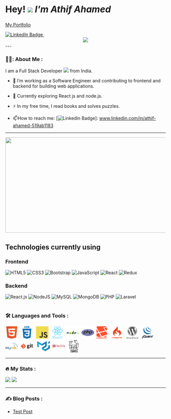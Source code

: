 # Hey!  <img src="https://media.giphy.com/media/hvRJCLFzcasrR4ia7z/giphy.gif" width="30px"/> <i> I'm Athif Ahamed </i>  <br>
<h3> </h3> 

<a href="http://athif-portfolio.netlify.app/" rel="nofollow" target=”_blank”>My Portfolio</a>


<!-- URLS LIST -->
<div id="badges">
  <a href="www.linkedin.com/in/athif-ahamed-519ab1183">
    <img src="https://img.shields.io/badge/LinkedIn-blue?style=for-the-badge&logo=linkedin&logoColor=white" alt="LinkedIn Badge"/> 
  </a>
<!--   <a href="your-insta-URL">
    <img src="https://img.shields.io/badge/Instagram-red?style=for-the-badge&logo=instagram&logoColor=white" alt="Instagram Badge"/>
  </a> -->
  <img src="https://komarev.com/ghpvc/?username=athifahamedj&style=flat-square&color=blue" alt=""/>
</div>


<!-- HEAD GIF -->
<div id="header" align="center">
  <img src="https://media.giphy.com/media/M9gbBd9nbDrOTu1Mqx/x.gif" width="100"/>
</div>
<!-- https://img.shields.io/badge/LinkedIn-blue?style=for-the-badge&logo=linkedin&logoColor=white -->
---

### 👨‍💻: About Me :

I am a Full Stack Developer <img src="https://media.giphy.com/media/WUlplcMpOCEmTGBtBW/giphy.gif" width="30"> from India.

- :telescope: I’m working as a Software Engineer and contributing to frontend and backend for building web applications.

- :seedling: Currently exploring React js and node.js.

- :zap: In my free time, I read books and solves puzzles.

- :mailbox:How to reach me: [![Linkedin Badge](https://img.shields.io/badge/-linkedIN-blue?style=flat&logo=Linkedin&logoColor=white)]: www.linkedin.com/in/athif-ahamed-519ab1183

---

<!-- image -->

<div align="center">
  <img src="https://media.giphy.com/media/dWesBcTLavkZuG35MI/giphy.gif" width="600" height="300"/>
</div>

## Technologies currently using

### Frontend

<div>
  <img  alt="HTML5" src="https://img.shields.io/badge/html5-%23E34F26.svg?style=for-the-badge&logo=html5&logoColor=white"/>
  <img  alt="CSS3" src="https://img.shields.io/badge/css3-%231572B6.svg?style=for-the-badge&logo=css3&logoColor=white"/>
  <img  alt="Bootstrap" src="https://img.shields.io/badge/bootstrap-%23404d59.svg?style=for-the-badge&logo=bootstrap&logoColor=%2361DAFB"/>
  <img  alt="JavaScript" src="https://img.shields.io/badge/javascript-%23323330.svg?style=for-the-badge&logo=javascript&logoColor=%23F7DF1E"/>
  <img  alt="React" src="https://img.shields.io/badge/react-%2320232a.svg?style=for-the-badge&logo=react&logoColor=%2361DAFB"/>
  <img  alt="Redux" src="https://img.shields.io/badge/redux-%23593d88.svg?style=for-the-badge&logo=redux&logoColor=white"/>  
  
</div>

### Backend

<div>
  <img  alt="React.js" src="https://img.shields.io/badge/react.js-%23404d59.svg?style=for-the-badge&logo=react&logoColor=%2361DAFB"/>
  <img  alt="NodeJS" src="https://img.shields.io/badge/node.js-%2343853D.svg?style=for-the-badge&logo=node-dot-js&logoColor=white"/>
  <img  alt="MySQL" src="https://img.shields.io/badge/mysql-%2300f.svg?style=for-the-badge&logo=mysql&logoColor=white"/>
  <img  alt="MongoDB" src ="https://img.shields.io/badge/MongoDB-%234ea94b.svg?style=for-the-badge&logo=mongodb&logoColor=white"/>
  <img  alt="PHP" src="https://img.shields.io/badge/php-%23DD0031.svg?style=for-the-badge&logo=php&logoColor=white"/>  
  <img  alt="Laravel" src="https://img.shields.io/badge/laravel-%23DD0031.svg?style=for-the-badge&logo=laravel&logoColor=white"/>  
</div>

<br />

### :hammer_and_wrench: Languages and Tools :
<div>
  <img src="https://github.com/devicons/devicon/blob/master/icons/html5/html5-original.svg" title="HTML5" alt="HTML" width="40" height="40"/>&nbsp;
  <img src="https://github.com/devicons/devicon/blob/master/icons/css3/css3-plain-wordmark.svg"  title="CSS3" alt="CSS" width="40" height="40"/>&nbsp;
  <img src="https://github.com/devicons/devicon/blob/master/icons/javascript/javascript-original.svg" title="JavaScript" alt="JavaScript" width="40" height="40"/>&nbsp;
  <img src="https://github.com/devicons/devicon/blob/master/icons/react/react-original-wordmark.svg" title="React" alt="React" width="40" height="40"/>&nbsp;
  <img src="https://github.com/devicons/devicon/blob/master/icons/nodejs/nodejs-original-wordmark.svg" title="NodeJS" alt="NodeJS" width="40" height="40"/>&nbsp;
  <img src="https://github.com/devicons/devicon/blob/master/icons/php/php-original.svg" title="Php" alt="Php" width="40" height="40"/>
  <img src="https://github.com/devicons/devicon/blob/master/icons/laravel/laravel-plain-wordmark.svg" title="Laravel" alt="Laravel" width="40" height="40"/>&nbsp;
  <img src="https://github.com/devicons/devicon/blob/master/icons/codeigniter/codeigniter-plain-wordmark.svg" title="Codeigniter" alt="Codeigniter" width="40" height="40"/>&nbsp;
   <img src="https://github.com/devicons/devicon/blob/master/icons/wordpress/wordpress-plain-wordmark.svg" title="Wordpress" alt="Wordpress" width="40" height="40"/>&nbsp;
  <img src="https://github.com/devicons/devicon/blob/master/icons/jquery/jquery-original-wordmark.svg" title="Jquery" alt="Jquery" width="40" height="40"/>&nbsp;
  <img src="https://github.com/devicons/devicon/blob/master/icons/mysql/mysql-original-wordmark.svg" title="MySQL"  alt="MySQL" width="40" height="40"/>&nbsp;
  <img src="https://github.com/devicons/devicon/blob/master/icons/git/git-original-wordmark.svg" title="Git" **alt="Git" width="40" height="40"/>
&nbsp;
  <img src="https://github.com/devicons/devicon/blob/master/icons/materialui/materialui-original.svg" title="Material UI" alt="Material UI" width="40" height="40"/>&nbsp;
  <img src="https://github.com/devicons/devicon/blob/master/icons/filezilla/filezilla-plain-wordmark.svg" title="Filezilla"  alt="Filezilla" width="40" height="40"/>&nbsp;
  <img src="https://github.com/devicons/devicon/blob/master/icons/composer/composer-line-wordmark.svg" title="Composer" alt="Composer" width="40" height="40"/>&nbsp;
 </div>

---

### :fire: My Stats :


<div>
  <img src="https://github-readme-stats.vercel.app/api?username=athifahamedj&show_icons=true&theme=radical"/>
  <img  src="https://github-readme-stats.vercel.app/api/top-langs/?username=athifahamedj&layout=compact"/>
</div>


<!-- [![GitHub Streak](https://streak-stats.demolab.com/?user=athifahamedj)](https://git.io/streak-stats) -->
<!-- [![GitHub Streak](http://github-readme-streak-stats.herokuapp.com?user=athifahamedj&theme=dark&background=000000)](https://git.io/streak-stats)

[![Top Langs](https://github-readme-stats.vercel.app/api/top-langs/?username=athifahamedj)]()

[![Top Langs](https://github-readme-stats.vercel.app/api/top-langs/?username=athifahamedj&layout=compact&theme=vision-friendly-dark)]() -->

---

### :writing_hand: Blog Posts :
<!-- BLOG-POST-LIST:START -->
- [Test Post](https://dev.to/itszed0/test-post-490g)
<!-- BLOG-POST-LIST:END -->
